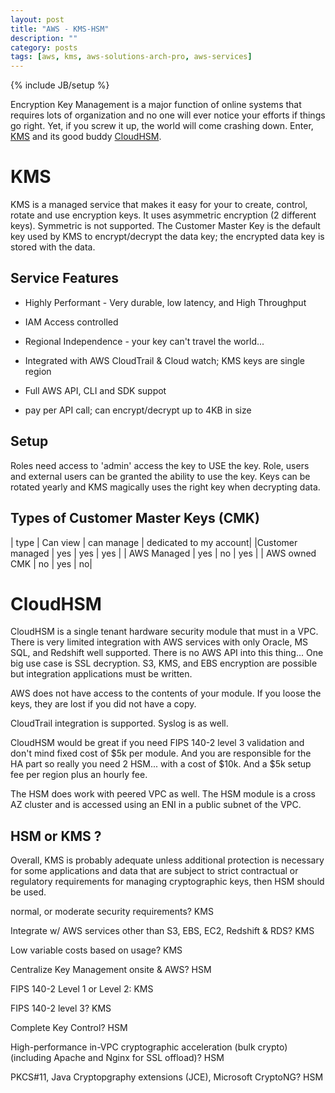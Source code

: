 ```yaml
---
layout: post
title: "AWS - KMS-HSM"
description: ""
category: posts
tags: [aws, kms, aws-solutions-arch-pro, aws-services]
---
```

{% include JB/setup %}

Encryption Key Management is a major function of online systems that requires lots of organization and no one will ever notice your efforts if things go right. Yet, if you screw it up, the world will come crashing down. Enter, [KMS](https://aws.amazon.com/kms/) and its good buddy [CloudHSM](https://aws.amazon.com/cloudhsm/). 

# KMS

KMS is a managed service that makes it easy for your to create, control, rotate and use encryption keys. It uses asymmetric encryption (2 different keys). Symmetric is not supported. The Customer Master Key is the default key used by KMS to encrypt/decrypt the data key; the encrypted data key is stored with the data. 

## Service Features

* Highly Performant - Very durable, low latency, and High Throughput

* IAM Access controlled

* Regional Independence - your key can't travel the world...

* Integrated with AWS CloudTrail & Cloud watch; KMS keys are single region

* Full AWS API, CLI and SDK suppot

* pay per API call; can encrypt/decrypt up to 4KB in size

## Setup

Roles need access to 'admin' access the key to USE the key. Role, users and external users can be granted the ability to use the key. Keys can be rotated yearly and KMS magically uses the right key when decrypting data.

## Types of Customer Master Keys (CMK)

| type | Can view | can manage | dedicated to my account|
|Customer managed | yes | yes | yes |
| AWS Managed | yes | no | yes |
| AWS owned CMK | no | yes | no|

# CloudHSM

CloudHSM is a single tenant hardware security module that must in a VPC. There is very limited integration with AWS services with only Oracle, MS SQL, and Redshift well supported. There is no AWS API into this thing... One big use case is SSL decryption. S3, KMS, and EBS encryption are possible but integration applications must be written. 

AWS does not have access to the contents of your module. If you loose the keys, they are lost if you did not have a copy.

CloudTrail integration is supported. Syslog is as well.

CloudHSM would be great if you need FIPS 140-2 level 3 validation and don't mind fixed cost of $5k per module. And you are responsible for the HA part so really you need 2 HSM... with a cost of $10k. And a $5k setup fee per region plus an hourly fee.

The HSM does work with peered VPC as well. The HSM module is a cross AZ cluster and is accessed using an ENI in a public subnet of the VPC.

## HSM or KMS ?

Overall, KMS is probably adequate unless additional protection is necessary for some applications and data that are subject to strict contractual or regulatory requirements for managing cryptographic keys, then HSM should be used.

normal, or moderate security requirements? KMS

Integrate w/ AWS services other than S3, EBS, EC2, Redshift & RDS? KMS

Low variable costs based on usage? KMS 

Centralize Key Management onsite & AWS? HSM

FIPS 140-2 Level 1 or Level 2: KMS

FIPS 140-2 level 3? KMS

Complete Key Control? HSM

High-performance in-VPC cryptographic acceleration (bulk crypto) (including Apache and Nginx for SSL offload)? HSM

PKCS#11, Java Cryptopgraphy extensions (JCE), Microsoft CryptoNG? HSM

